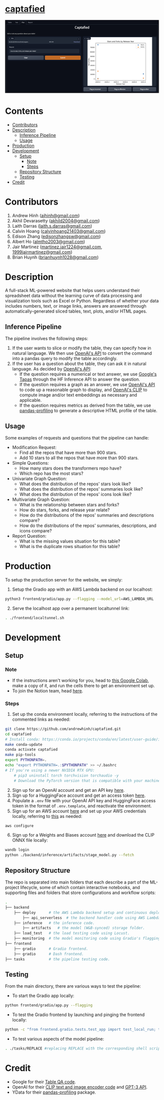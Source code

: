 # [captafied](https://captafied.loca.lt/)
![demo](./demo.png)

# Contents
- [Contributors](#contributors)
- [Description](#description)
    - [Inference Pipeline](#inference-pipeline)
    - [Usage](#usage)
- [Production](#production)
- [Development](#development)
    - [Setup](#setup)
        - [Note](#note)
        - [Steps](#steps)
    - [Repository Structure](#repository-structure)
    - [Testing](#testing)
- [Credit](#credit)

# Contributors
1. Andrew Hinh (ajhinh@gmail.com)
2. Akhil Devarasetty (akhild2004@gmail.com)
3. Laith Darras (laith.s.darras@gmail.com)
4. Calvin Hoang (calvinhoang21403@gmail.com)
5. Edison Zhang (edisonzhangsw@gmail.com)
6. Albert Ho (almtho2003@gmail.com)
7. Jair Martinez (martinez.jair1224@gmail.com, 1999jairmartinez@gmail.com)
8. Brian Huynh (brianhuynh1028@gmail.com)

# Description
A full-stack ML-powered website that helps users understand their spreadsheet data without the learning curve of data processing and visualization tools such as Excel or Python. Regardless of whether your data includes numbers, text, or image links, answers are answered through automatically-generated sliced tables, text, plots, and/or HTML pages. 

## Inference Pipeline
The pipeline involves the following steps:
1. If the user wants to slice or modify the table, they can specify how in natural language. We then use [OpenAI's API](#credit) to convert the command into a pandas query to modify the table accordingly.
2. If the user has a question about the table, they can ask it in natural language. As decided by [OpenAI's API](#credit):
    - If the question requires a numerical or text answer, we use [Google's Tapas](#credit) through the HF Inference API to answer the question.
    - If the question requires a graph as an answer, we use [OpenAI's API](#credit) to code up a reasonable graph to display, and [OpenAI's CLIP](#credit) to compute image and/or text embeddings as necessary and applicable.
    - If the question requires metrics as derived from the table, we use [pandas-profiling](#credit) to generate a descriptive HTML profile of the table.
## Usage
Some examples of requests and questions that the pipeline can handle:
- Modification Request: 
    - Find all the repos that have more than 900 stars.
    - Add 10 stars to all the repos that have more than 900 stars.
- Simple Questions: 
    - How many stars does the transformers repo have?
    - Which repo has the most stars?
- Univariate Graph Question: 
    - What does the distribution of the repos' stars look like?
    - What does the distribution of the repos' summaries look like?
    - What does the distribution of the repos' icons look like?
- Multivariate Graph Question: 
    - What is the relationship between stars and forks?
    - How do stars, forks, and release year relate?
    - How do the distributions of the repos' summaries and descriptions compare?
    - How do the distributions of the repos' summaries, descriptions, and icons compare?
- Report Question:
    - What is the missing values situation for this table?
    - What is the duplicate rows situation for this table?

# Production
To setup the production server for the website, we simply:
1. Setup the Gradio app with an AWS Lambda backend on our localhost:
```bash
python3 frontend/gradio/app.py --flagging --model_url=AWS_LAMBDA_URL
```
2. Serve the localhost app over a permanent localtunnel link:
```bash
. ./frontend/localtunnel.sh
```

# Development
## Setup
### Note
- If the instructions aren't working for you, head to [this Google Colab](https://colab.research.google.com/drive/1Z34DLHJm1i1e1tnknICujfZC6IaToU3k?usp=sharing), make a copy of it, and run the cells there to get an environment set up.
- To join the Notion team, head [here](https://www.notion.so/invite/d9b383de660f03fadd1fe5b295db97cb1082bd12).
### Steps
1. Set up the conda environment locally, referring to the instructions of the commented links as needed:
```bash
git clone https://github.com/andrewhinh/captafied.git
cd captafied
# Install conda: https://conda.io/projects/conda/en/latest/user-guide/install/linux.html
make conda-update
conda activate captafied
make pip-tools
export PYTHONPATH=.
echo "export PYTHONPATH=.:$PYTHONPATH" >> ~/.bashrc
# If you're using a newer NVIDIA RTX GPU: 
    # pip3 uninstall torch torchvision torchaudio -y
    # Download the PyTorch version that is compatible with your machine: https://pytorch.org/get-started/locally/
```
2. Sign up for an OpenAI account and get an API key [here](https://beta.openai.com/account/api-keys).
3. Sign up for a HuggingFace account and get an access token [here](https://huggingface.co/settings/tokens).
4. Populate a `.env` file with your OpenAI API key and HuggingFace access token in the format of `.env.template`, and reactivate the environment.
5. Sign up for an AWS account [here](https://us-west-2.console.aws.amazon.com/ecr/create-repository?region=us-west-2) and set up your AWS credentials locally, referring to [this](https://docs.aws.amazon.com/cli/latest/userguide/cli-configure-quickstart.html#cli-configure-quickstart-config) as needed:
```bash
aws configure
```
6. Sign up for a Weights and Biases account [here](https://wandb.ai/signup) and download the CLIP ONNX file locally:
```bash
wandb login
python ./backend/inference/artifacts/stage_model.py --fetch
```
## Repository Structure
The repo is separated into main folders that each describe a part of the ML-project lifecycle, some of which contain interactive notebooks, and supporting files and folders that store configurations and workflow scripts:
```bash
.
├── backend   
    ├── deploy      # the AWS Lambda backend setup and continuous deployment code.
        ├── api_serverless  # the backend handler code using AWS Lambda.
    ├── inference   # the inference code.
        ├── artifacts   # the model (W&B-synced) storage folder.
    ├── load_test   # the load testing code using Locust.
    ├── monitoring  # the model monitoring code using Gradio's flagging feature.
├── frontend        
    ├── gradio      # Gradio frontend.
    ├── gradio      # Dash frontend.
├── tasks           # the pipeline testing code.
```
## Testing
From the main directory, there are various ways to test the pipeline:
- To start the Gradio app locally:
```bash
python frontend/gradio/app.py --flagging
```
- To test the Gradio frontend by launching and pinging the frontend locally:
```bash
python -c "from frontend.gradio.tests.test_app import test_local_run; test_local_run()"
```
- To test various aspects of the model pipeline:
```bash
. ./tasks/REPLACE #replacing REPLACE with the corresponding shell script in the tasks/ folder
```

# Credit
- Google for their [Table QA code](https://huggingface.co/google/tapas-base-finetuned-wtq).
- OpenAI for their [CLIP text and image encoder code](https://huggingface.co/openai/clip-vit-base-patch16) and [GPT-3 API](https://openai.com/api/).
- YData for their [pandas-profiling](https://github.com/ydataai/pandas-profiling) package.
